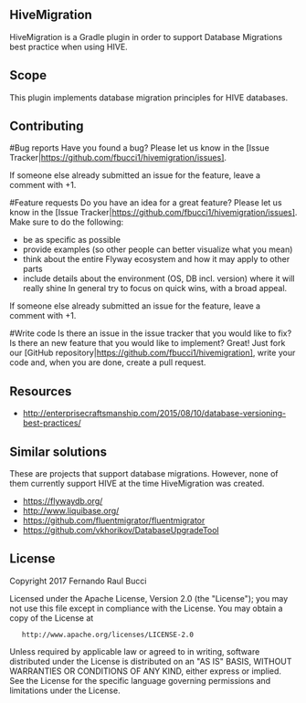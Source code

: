 ## HiveMigration

HiveMigration is a Gradle plugin in order to support Database Migrations best practice when using HIVE.

## Scope

This plugin implements database migration principles for HIVE databases.


## Contributing

#Bug reports
Have you found a bug? Please let us know in the [Issue Tracker|https://github.com/fbucci1/hivemigration/issues].

If someone else already submitted an issue for the feature, leave a comment with +1.

#Feature requests
Do you have an idea for a great feature? Please let us know in the [Issue Tracker|https://github.com/fbucci1/hivemigration/issues].
Make sure to do the following:
* be as specific as possible
* provide examples (so other people can better visualize what you mean)
* think about the entire Flyway ecosystem and how it may apply to other parts
* include details about the environment (OS, DB incl. version) where it will really shine
In general try to focus on quick wins, with a broad appeal.

If someone else already submitted an issue for the feature, leave a comment with +1.

#Write code
Is there an issue in the issue tracker that you would like to fix? 
Is there an new feature that you would like to implement?
Great! Just fork our [GitHub repository|https://github.com/fbucci1/hivemigration], write your code and, when you are done, create a pull request.

## Resources

* http://enterprisecraftsmanship.com/2015/08/10/database-versioning-best-practices/

## Similar solutions

These are projects that support database migrations. However, none of them currently support HIVE at the time HiveMigration was created.

* https://flywaydb.org/
* http://www.liquibase.org/
* https://github.com/fluentmigrator/fluentmigrator
* https://github.com/vkhorikov/DatabaseUpgradeTool

## License

   Copyright 2017 Fernando Raul Bucci

   Licensed under the Apache License, Version 2.0 (the "License");
   you may not use this file except in compliance with the License.
   You may obtain a copy of the License at

       http://www.apache.org/licenses/LICENSE-2.0

   Unless required by applicable law or agreed to in writing, software
   distributed under the License is distributed on an "AS IS" BASIS,
   WITHOUT WARRANTIES OR CONDITIONS OF ANY KIND, either express or implied.
   See the License for the specific language governing permissions and
   limitations under the License.